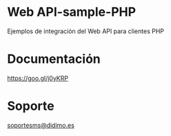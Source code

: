 # Web API-sample-PHP

Ejemplos de integración del Web API para clientes PHP

# Documentación

https://goo.gl/j0yKRP

# Soporte

soportesms@didimo.es
